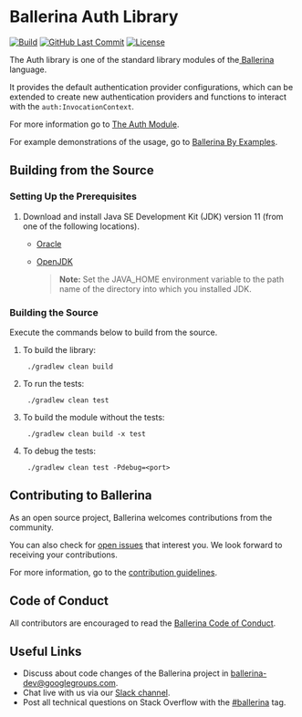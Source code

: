 Ballerina Auth Library
===================

  [![Build](https://github.com/ballerina-platform/module-ballerina-auth/workflows/Build/badge.svg)](https://github.com/ballerina-platform/module-ballerina-auth/actions?query=workflow%3ABuild)
  [![GitHub Last Commit](https://img.shields.io/github/last-commit/ballerina-platform/module-ballerina-auth.svg)](https://github.com/ballerina-platform/module-ballerina-auth/commits/master)
  [![License](https://img.shields.io/badge/License-Apache%202.0-blue.svg)](https://opensource.org/licenses/Apache-2.0)

The Auth library is one of the standard library modules of the<a target="_blank" href="https://ballerina.io/"> Ballerina</a> language.

It provides the default authentication provider configurations, which can be extended to create new authentication providers and functions to interact with the `auth:InvocationContext`.

For more information go to [The Auth Module](https://ballerina.io/swan-lake/learn/api-docs/ballerina/auth/index.html).

For example demonstrations of the usage, go to [Ballerina By Examples](https://ballerina.io/swan-lake/learn/by-example/).

## Building from the Source

### Setting Up the Prerequisites

1. Download and install Java SE Development Kit (JDK) version 11 (from one of the following locations).

   * [Oracle](https://www.oracle.com/java/technologies/javase-jdk11-downloads.html)
   
   * [OpenJDK](https://adoptopenjdk.net)
   
        > **Note:** Set the JAVA_HOME environment variable to the path name of the directory into which you installed JDK.
     
### Building the Source

Execute the commands below to build from the source.

1. To build the library:
        
        ./gradlew clean build

2. To run the tests:

        ./gradlew clean test

3. To build the module without the tests:

        ./gradlew clean build -x test

4. To debug the tests:

        ./gradlew clean test -Pdebug=<port>

## Contributing to Ballerina

As an open source project, Ballerina welcomes contributions from the community. 

You can also check for [open issues](https://github.com/ballerina-platform/ballerina-standard-library/issues?q=is%3Aopen+is%3Aissue+label%3A%22module%2Fauth%22) that interest you. We look forward to receiving your contributions.

For more information, go to the [contribution guidelines](https://github.com/ballerina-platform/ballerina-lang/blob/master/CONTRIBUTING.md).

## Code of Conduct

All contributors are encouraged to read the [Ballerina Code of Conduct](https://ballerina.io/code-of-conduct).

## Useful Links

* Discuss about code changes of the Ballerina project in [ballerina-dev@googlegroups.com](mailto:ballerina-dev@googlegroups.com).
* Chat live with us via our [Slack channel](https://ballerina.io/community/slack/).
* Post all technical questions on Stack Overflow with the [#ballerina](https://stackoverflow.com/questions/tagged/ballerina) tag.
